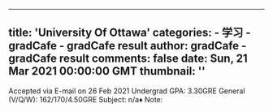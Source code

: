 
---
title: 'University Of Ottawa'
categories: 
    - 学习
    - gradCafe - gradCafe result
author: gradCafe - gradCafe result
comments: false
date: Sun, 21 Mar 2021 00:00:00 GMT
thumbnail: ''
---

<div>   
Accepted via E-mail on 26 Feb 2021 Undergrad GPA: 3.30GRE General (V/Q/W): 162/170/4.50GRE Subject: n/a♦ Note:  
</div>
            